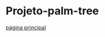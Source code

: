 # Projeto-palm-tree

[página principal](https://andre-su.github.io/Projeto-palm-tree/projeto/index.html)

